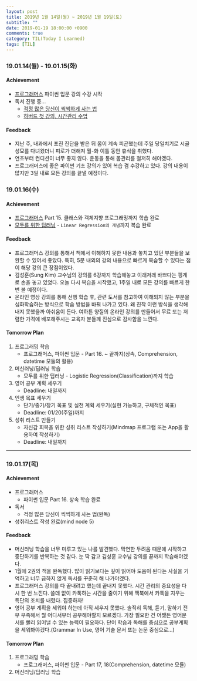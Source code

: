 ```yaml
---
layout: post
title: 2019년 1월 14일(월) ~ 2019년 1월 19일(토)
subtitle: ""
date: 2019-01-19 18:00:00 +0900
comments: true
category: TIL(Today I Learned)
tags: [TIL]
---
```

### 19.01.14(월) - 19.01.15(화)
#### Achievement
  - [프로그래머스](https://https://programmers.co.kr/) 파이썬 입문 강의 수강 시작
  - 독서 진행 중...
    - [걱정 많은 당신이 씩씩하게 사는 법](http://www.kyobobook.co.kr/product/detailViewKor.laf?ejkGb=KOR&mallGb=KOR&barcode=9788970656601&orderClick=LAG&Kc=)
    - [하버드 첫 강의, 시간관리 수업](http://www.kyobobook.co.kr/product/detailViewKor.laf?ejkGb=KOR&mallGb=KOR&barcode=9788972773207&orderClick=LEB&Kc=)

#### Feedback
  - 지난 주, 내과에서 포진 진단을 받은 뒤 몸이 계속 피곤했는데 주일 당일치기로 시골 성묘를 다녀왔더니 피로가 더해져 월-화 이틀 동안 휴식을 취했다.
  - 연초부터 컨디션이 너무 좋지 않다. 운동을 통해 몸관리를 철저히 해야겠다.
  - 프로그래머스에 좋은 파이썬 기초 강의가 있어 복습 겸 수강하고 있다. 강의 내용이 많지만 3일 내로 모든 강의를 끝낼 예정이다.

### 19.01.16(수)
#### Achievement
  - [프로그래머스](https://https://programmers.co.kr/) Part 15. 클래스와 객체지향 프로그래밍까지 학습 완료
  - [모두를 위한 딥러닝](https://www.edwith.org/others26/joinLectures/9829) - `Linear Regression의 개념`까지 복습 완료

#### Feedback
  - 프로그래머스 강의를 통해서 책에서 이해하지 못한 내용과 놓치고 있던 부분들을 보완할 수 있어서 좋았다. 특히, 5분 내외의 강의 내용으로 빠르게 복습할 수 있다는 점이 해당 강의 큰 장점이었다.
  - 김성훈(Sung Kim) 교수님의 강의를 6강까지 학습해놓고 이래저래 바쁘다는 핑계로 손을 놓고 있었다. 오늘 다시 복습을 시작했고, 1주일 내로 모든 강의를 빠르게 한 번 볼 예정이다.
  - 온라인 영상 강의를 통해 선행 학습 후, 관련 도서를 참고하여 이해되지 않는 부분을 심화학습하는 방식으로 학습 방법을 바꿔 나가고 있다. 왜 진작 이런 방식을 생각해 내지 못했을까 아쉬움이 든다. 여하튼 양질의 온라인 강의를 만들어서 무료 또는 저렴한 가격에 배포해주시는 교육자 분들께 진심으로 감사함을 느낀다.

#### Tomorrow Plan
  1. 프로그래밍 학습
      - 프로그래머스, 파이썬 입문 - Part 16. ~ 끝까지(상속, Comprehension, datetime 모둘의 활용)
  2. 머신러닝/딥러닝 학습
      - 모두를 위한 딥러닝 - Logistic Regression(Classification)까지 학습
  3. 영어 공부 계획 세우기
      - Deadline: 내일까지
  4. 인생 목표 세우기
      - 단기/중기/장기 목표 및 실천 계획 세우기(실현 가능하고, 구체적인 목표)
      - Deadline: 01/20(주일)까지
  5. 성취 리스트 만들기
      - 자신감 회복을 위한 성취 리스트 작성하기(Mindmap 프로그램 또는 App을 활용하여 작성하기)
      - Deadline: 내일까지

---

### 19.01.17(목)
#### Achievement
  - 프로그래머스
    - 파이썬 입문 Part 16. 상속 학습 완료
  - 독서
    - 걱정 많은 당신이 씩씩하게 사는 법(완독)
  - 성취리스트 작성 완료(mind node 5)

#### Feedback
  - 머신러닝 학습을 너무 미루고 있는 나를 발견했다. 막연한 두려움 때문에 시작하고 중단하기를 반복하는 것 같다. 눈 딱 감고 김성훈 교수님 강의를 끝까지 학습해야겠다. 
  - 1월에 2권의 책을 완독했다. 많이 읽기보다는 깊이 읽어야 도움이 된다는 사실을 기억하고 너무 급하지 않게 독서를 꾸준히 해 나가야겠다.
  - 프로그래머스 강의를 다 끝내려고 했는데 끝내지 못했다. 시간 관리의 중요성을 다시 한 번 느낀다. 쓸데 없이 카톡하는 시간을 줄이기 위해 맥북에서 카톡을 지우는 특단의 조치를 내렸다. 집중하자!
  - 영어 공부 계획을 세워야 하는데 아직 세우지 못했다. 솔직히 독해, 듣기, 말하기 전부 부족해서 뭘 어디서부터 공부해야할지 모르겠다. 가장 필요한 건 어쨌든 영어문서를 빨리 읽어낼 수 있는 능력이 필요하다. 단어 학습과 독해를 중심으로 공부계획을 세워봐야겠다.(Grammar In Use, 영어 기술 문서 또는 논문 중심으로...)

#### Tomorrow Plan
  1. 프로그래밍 학습
      - 프로그래머스, 파이썬 입문 - Part 17, 18(Comprehension, datetime 모듈)
  2. 머신러닝/딥러닝 학습
